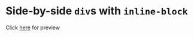 # Side-by-side `div`s with `inline-block`

Click [here](https://dciforks.github.io/inline-block/) for preview
